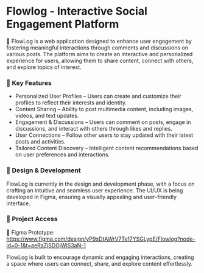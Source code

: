 # Flowlog - Interactive Social Engagement Platform

📌 FlowLog is a web application designed to enhance user engagement by fostering meaningful interactions through comments and discussions on various posts. The platform aims to create an interactive and personalized experience for users, allowing them to share content, connect with others, and explore topics of interest.

### 🌟 Key Features
- Personalized User Profiles – Users can create and customize their profiles to reflect their interests and identity.
- Content Sharing – Ability to post multimedia content, including images, videos, and text updates.
- Engagement & Discussions – Users can comment on posts, engage in discussions, and interact with others through likes and replies.
- User Connections – Follow other users to stay updated with their latest posts and activities.
- Tailored Content Discovery – Intelligent content recommendations based on user preferences and interactions.


### 🎨 Design & Development
FlowLog is currently in the design and development phase, with a focus on crafting an intuitive and seamless user experience. The UI/UX is being developed in Figma, ensuring a visually appealing and user-friendly interface.


### 📂 Project Access
🔗 Figma Prototype: https://www.figma.com/design/yP9xDtAWrV7Te17YSGLypE/Flowlog?node-id=0-1&t=aeRaZjSDGjWiS3aN-1 

FlowLog is built to encourage dynamic and engaging interactions, creating a space where users can connect, share, and explore content effortlessly.


